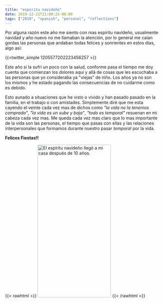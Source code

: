 ```yaml
---
title: "espiritu navideño"
date: 2019-12-21T21:00:23-06:00
tags: ["2019", "spanish", "personal", "reflections"]
---
```


Por alguna razón este año me siento con mas espíritu navideño, usualmente navidad y año nuevo no me llamaban la atención, por lo general me caían gordas las personas que andaban todas felices y sonrientes en estos días, algo así:

{{<twitter_simple 1205577202223456257 >}}

Este año si la sufrí un poco con la salud, conforme pasa el tiempo me doy cuenta que comienzan los dolores aquí y allá de cosas que les escuchaba a las personas que yo consideraba ya "viejas" de niño. Los años ya no son los mismos y he estado pagando las consecuencias de no cuidarme como es debido.

Esto aunado a situaciones que he visto o vivido y han pasado pasado en la familia, en el trabajo o con amistades. Simplemente diré que me esta cayendo el veinte cada vez mas de dichos como _"la vida no la tenemos comprada"_, _"la vida es un sube y baja"_, _"todo es temporal"_ resuenan en mi cabeza cada vez mas. Me queda cada vez mas claro que lo mas importante de la vida son las personas, el tiempo que pasas con ellas y las relaciones interpersonales que formamos durante nuestro pasar _temporal_ por la vida.

**Felices Fiestas!!**

{{< rawhtml >}}
<a data-flickr-embed="true" href="https://www.flickr.com/photos/p4tux/49255887528/in/dateposted-public/" title="El espíritu navideño llegó a mi casa después de 10 años."><img src="https://live.staticflickr.com/65535/49255887528_8dd1d9f0cc.jpg" width="241" height="500" alt="El espíritu navideño llegó a mi casa después de 10 años."></a><script async src="//embedr.flickr.com/assets/client-code.js" charset="utf-8"></script>
{{< /rawhtml >}}
